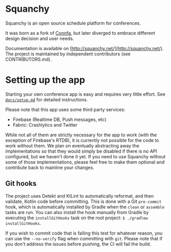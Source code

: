 # Squanchy

Squanchy is an open source schedule platform for conferences.

It was born as a fork of [Connfa](http://connfa.com), but later diverged to embrace different design decision and user needs.
 
Documentation is available on [http://squanchy.net/](http://squanchy.net/). The project is maintained by independent contributors (see CONTRIBUTORS.md).

# Setting up the app

Starting your own conference app is easy and requires very little effort. See [`docs/setup.md`](docs/setup.md) for detailed instructions.

Please note that this app uses some third party services:
 * Firebase (Realtime DB, Push messages, etc)
 * Fabric: Crashlytics and Twitter
 
While not all of them are strictly necessary for the app to work (with the exception of Firebase's RTDB), it is currently not possible for the code to work without them.
We plan on eventually abstracting away the implementations so that they would simply be disabled if there is no API configured, but we haven't done it yet.
If you need to use Squanchy without some of those implementations, please feel free to make them optional and contribute back to mainline your changes.  

## Git hooks

The project uses Detekt and KtLint to automatically reformat, and then validate, Kotlin code before committing. This is done with a Git `pre-commit` hook, which is automatically installed by Gradle when the `clean` or `assemble` tasks are run. You can also install the hook manually from Gradle by executing the `installGitHooks` task on the root project: `$ ./gradlew installGitHooks`.

If you wish to commit code that is failing this test for whatever reason, you can use the `--no-verify` flag when committing with `git`. Please note that if you don't address the issues before pushing, the CI will fail the build.
